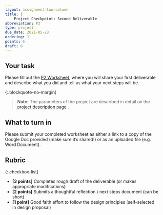 ```yaml
---
layout: assignment-two-column
title: |
    Project Checkpoint: Second Deliverable
abbreviation: P3
type: project
due_date: 2021-05-28
ordering: 1 
points: 6
draft: 0
---
```


## Your task
Please fill out the <a href="https://docs.google.com/document/d/1B7t-xn-QbzOA8RT8ca07c2yhSQkTpeVH2TPrASp1G_o/edit?usp=sharing" target="_blank">P2 Worksheet</a>, where you will share your first deliverable and describe what you did and tell us what your next steps will be.

{:.blockquote-no-margin}
> **Note:** The parameters of the project are described in detail on the <a class="pj" href="/spring2021/project-description">project description page <i class="fas fa-link" aria-hidden="true"></i></a>.

## What to turn in
Please submit your completed worksheet as either a link to a copy of the Google Doc provided (make sure it’s shared!) or as an uploaded file (e.g. Word Document).

## Rubric

{:.checkbox-list}
* **[3 points]** Completes rough draft of the deliverable (or makes appropriate modifications)
* **[2 points]** Submits a thoughtful reflection / next steps document (can be short)
* **[1 point]** Good faith effort to follow the design principles (self-selected in design proposal)